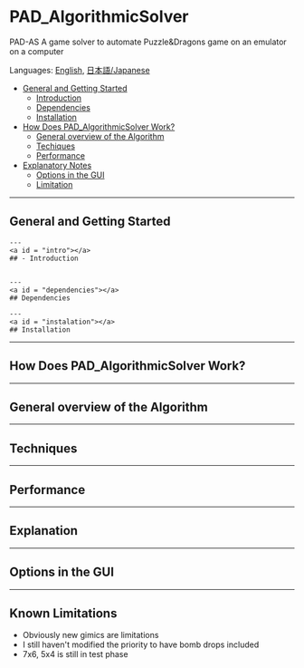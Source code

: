 # PAD_AlgorithmicSolver

PAD-AS
 A game solver to automate Puzzle&Dragons game on an emulator on a computer

 Languages: [English](README.md), [日本語/Japanese](README.jp.md)
 - [General and Getting Started](#getting-started)
     - [Introduction](#intro)
     - [Dependencies](#dependencies)
     - [Installation](#instalation)
 - [How Does PAD_AlgorithmicSolver Work?](#how-does-it-work)
     - [General overview of the Algorithm](#general-overview)
     - [Techiques](#techniques)
     - [Performance](#performance)
 - [Explanatory Notes](#explanation)
     - [Options in the GUI](#option-gui)
     - [Limitation](#limitation)



--- 
<a id = "getting-started"></a> 
## General and Getting Started


    ---
    <a id = "intro"></a> 
    ## - Introduction


    ---
    <a id = "dependencies"></a> 
    ## Dependencies

    ---
    <a id = "instalation"></a> 
    ## Installation


---
<a id = "how-does-it-work"></a> 
## How Does PAD_AlgorithmicSolver Work?

---
<a id = "general-overview"></a> 
## General overview of the Algorithm


---
<a id = "techniques"></a> 
## Techniques



---
<a id = "performance"></a> 
## Performance


---
<a id = "explanation"></a> 
## Explanation


---
<a id = "option-gui"></a>
## Options in the GUI



---
<a id = "limitation"></a>
## Known Limitations
- Obviously new gimics are limitations
- I still haven't modified the priority to have bomb drops included
- 7x6, 5x4 is still in test phase
